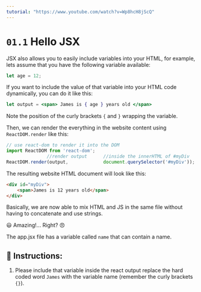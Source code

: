 ```yaml
---
tutorial: "https://www.youtube.com/watch?v=Wp8hcH8jScQ"
---
```


# `01.1` Hello JSX

JSX also allows you to easily include variables into your HTML, for example, lets assume that you have the following variable available:

```js
let age = 12;
```

If you want to include the value of that variable into your HTML code dynamically, you can do it like this:

```jsx
let output = <span> James is { age } years old </span>
```

Note the position of the curly brackets `{` and `}` wrapping the variable.

Then, we can render the everything in the website content using `ReactDOM.render` like this:

```jsx
// use react-dom to render it into the DOM
import ReactDOM from 'react-dom';
               //render output      //inside the innerHTML of #myDiv
ReactDOM.render(output,             document.querySelector('#myDiv'));
```

The resulting website HTML document will look like this:

```html
<div id="myDiv">
    <span>James is 12 years old</span>
</div>
```

Basically, we are now able to mix HTML and JS in the same file without having to concatenate and use strings.

 😃  Amazing!... Right?  😠

The app.jsx file has a variable called `name` that can contain a name.

## 📝 Instructions:

1. Please include that variable inside the react output replace the hard coded word `James` with the variable name (remember the curly brackets `{}`).
